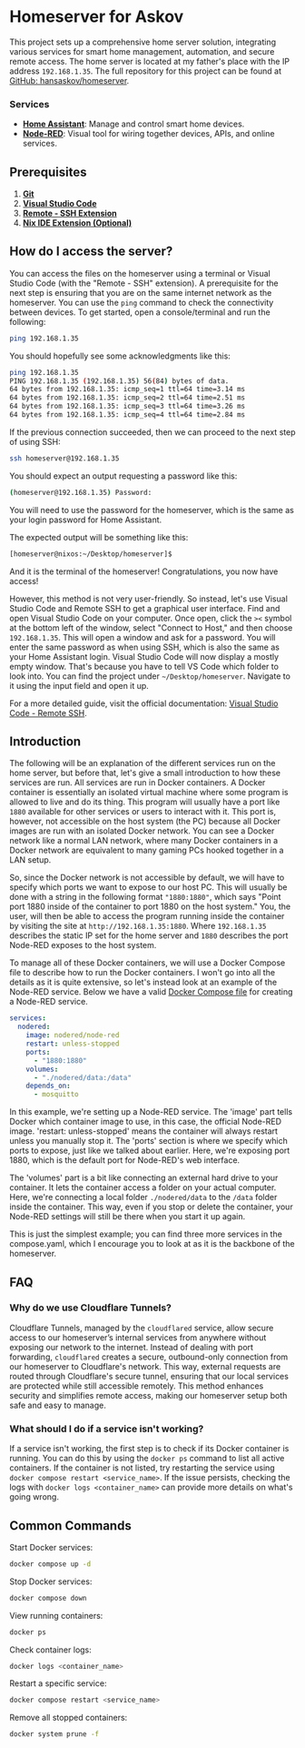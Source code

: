 # Homeserver for Askov

This project sets up a comprehensive home server solution, integrating various services for smart home management, automation, and secure remote access. The home server is located at my father's place with the IP address `192.168.1.35`. The full repository for this project can be found at [GitHub: hansaskov/homeserver](https://github.com/hansaskov/homeserver).

### Services

- **[Home Assistant](http://192.168.1.35:8123)**: Manage and control smart home devices.
- **[Node-RED](http://192.168.1.35:1880)**: Visual tool for wiring together devices, APIs, and online services.

## Prerequisites

1. **[Git](https://git-scm.com/downloads)**
2. **[Visual Studio Code](https://code.visualstudio.com/Download)**
3. **[Remote - SSH Extension](https://marketplace.visualstudio.com/items?itemName=ms-vscode-remote.remote-ssh)**
4. **[Nix IDE Extension (Optional)](https://marketplace.visualstudio.com/items?itemName=jnoortheen.nix-ide)**

## How do I access the server?

You can access the files on the homeserver using a terminal or Visual Studio Code (with the "Remote - SSH" extension). A prerequisite for the next step is ensuring that you are on the same internet network as the homeserver. You can use the `ping` command to check the connectivity between devices. To get started, open a console/terminal and run the following:

```bash
ping 192.168.1.35
```

You should hopefully see some acknowledgments like this:

```bash
ping 192.168.1.35
PING 192.168.1.35 (192.168.1.35) 56(84) bytes of data.
64 bytes from 192.168.1.35: icmp_seq=1 ttl=64 time=3.14 ms
64 bytes from 192.168.1.35: icmp_seq=2 ttl=64 time=2.51 ms
64 bytes from 192.168.1.35: icmp_seq=3 ttl=64 time=3.26 ms
64 bytes from 192.168.1.35: icmp_seq=4 ttl=64 time=2.84 ms
```

If the previous connection succeeded, then we can proceed to the next step of using SSH:

```bash
ssh homeserver@192.168.1.35
```

You should expect an output requesting a password like this:

```bash
(homeserver@192.168.1.35) Password: 
```

You will need to use the password for the homeserver, which is the same as your login password for Home Assistant.

The expected output will be something like this:

```bash
[homeserver@nixos:~/Desktop/homeserver]$ 
```

And it is the terminal of the homeserver! Congratulations, you now have access!

However, this method is not very user-friendly. So instead, let's use Visual Studio Code and Remote SSH to get a graphical user interface. Find and open Visual Studio Code on your computer. Once open, click the `><` symbol at the bottom left of the window, select "Connect to Host," and then choose `192.168.1.35`. This will open a window and ask for a password. You will enter the same password as when using SSH, which is also the same as your Home Assistant login. Visual Studio Code will now display a mostly empty window. That's because you have to tell VS Code which folder to look into. You can find the project under `~/Desktop/homeserver`. Navigate to it using the input field and open it up.

For a more detailed guide, visit the official documentation: [Visual Studio Code - Remote SSH](https://code.visualstudio.com/docs/remote/ssh#_connect-to-a-remote-host).

## Introduction

The following will be an explanation of the different services run on the home server, but before that, let's give a small introduction to how these services are run. All services are run in Docker containers. A Docker container is essentially an isolated virtual machine where some program is allowed to live and do its thing. This program will usually have a port like `1880` available for other services or users to interact with it. This port is, however, not accessible on the host system (the PC) because all Docker images are run with an isolated Docker network. You can see a Docker network like a normal LAN network, where many Docker containers in a Docker network are equivalent to many gaming PCs hooked together in a LAN setup.

So, since the Docker network is not accessible by default, we will have to specify which ports we want to expose to our host PC. This will usually be done with a string in the following format `"1880:1880"`, which says "Point port 1880 inside of the container to port 1880 on the host system." You, the user, will then be able to access the program running inside the container by visiting the site at `http://192.168.1.35:1880`. Where `192.168.1.35` describes the static IP set for the home server and `1880` describes the port Node-RED exposes to the host system.

To manage all of these Docker containers, we will use a Docker Compose file to describe how to run the Docker containers. I won't go into all the details as it is quite extensive, so let's instead look at an example of the Node-RED service. Below we have a valid [Docker Compose file](compose.yaml) for creating a Node-RED service.

```yaml
services:
  nodered:
    image: nodered/node-red
    restart: unless-stopped
    ports:
      - "1880:1880"
    volumes:
      - "./nodered/data:/data"
    depends_on:
      - mosquitto
```

In this example, we're setting up a Node-RED service. The 'image' part tells Docker which container image to use, in this case, the official Node-RED image. 'restart: unless-stopped' means the container will always restart unless you manually stop it. The 'ports' section is where we specify which ports to expose, just like we talked about earlier. Here, we're exposing port 1880, which is the default port for Node-RED's web interface.

The 'volumes' part is a bit like connecting an external hard drive to your container. It lets the container access a folder on your actual computer. Here, we're connecting a local folder `./nodered/data` to the `/data` folder inside the container. This way, even if you stop or delete the container, your Node-RED settings will still be there when you start it up again.

This is just the simplest example; you can find three more services in the compose.yaml, which I encourage you to look at as it is the backbone of the homeserver.

## FAQ

### Why do we use Cloudflare Tunnels?

Cloudflare Tunnels, managed by the `cloudflared` service, allow secure access to our homeserver’s internal services from anywhere without exposing our network to the internet. Instead of dealing with port forwarding, `cloudflared` creates a secure, outbound-only connection from our homeserver to Cloudflare's network. This way, external requests are routed through Cloudflare's secure tunnel, ensuring that our local services are protected while still accessible remotely. This method enhances security and simplifies remote access, making our homeserver setup both safe and easy to manage.

### What should I do if a service isn't working?

If a service isn't working, the first step is to check if its Docker container is running. You can do this by using the `docker ps` command to list all active containers. If the container is not listed, try restarting the service using `docker compose restart <service_name>`. If the issue persists, checking the logs with `docker logs <container_name>` can provide more details on what's going wrong.

## Common Commands

Start Docker services:

```bash
docker compose up -d
```

Stop Docker services:

```bash
docker compose down
```

View running containers:

```bash
docker ps
```

Check container logs:

```bash
docker logs <container_name>
```

Restart a specific service:

```bash
docker compose restart <service_name>
```

Remove all stopped containers:

```bash
docker system prune -f
```